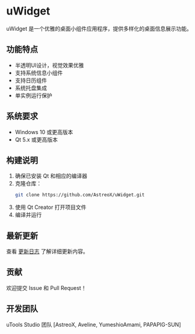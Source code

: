 # uWidget

uWidget 是一个优雅的桌面小组件应用程序，提供多样化的桌面信息展示功能。

## 功能特点

- 半透明UI设计，视觉效果优雅
- 支持系统信息小组件
- 支持日历组件
- 系统托盘集成
- 单实例运行保护

## 系统要求

- Windows 10 或更高版本
- Qt 5.x 或更高版本

## 构建说明

1. 确保已安装 Qt 和相应的编译器
2. 克隆仓库：
   ```bash
   git clone https://github.com/AstreoX/uWidget.git
   ```
3. 使用 Qt Creator 打开项目文件
4. 编译并运行

## 最新更新

查看 [更新日志](更新日志.md) 了解详细更新内容。

## 贡献

欢迎提交 Issue 和 Pull Request！

## 开发团队

uTools Studio 团队 [AstreoX, Aveline, YumeshioAmami, PAPAPIG-SUN]
